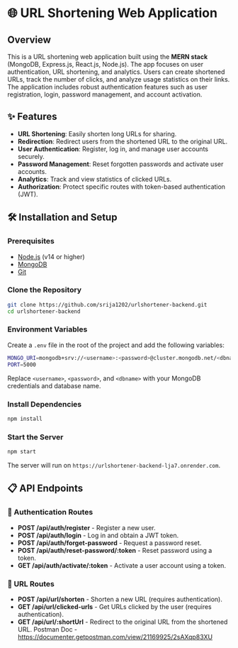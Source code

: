 # 🌐 URL Shortening Web Application

## Overview

This is a URL shortening web application built using the **MERN stack** (MongoDB, Express.js, React.js, Node.js). The app focuses on user authentication, URL shortening, and analytics. Users can create shortened URLs, track the number of clicks, and analyze usage statistics on their links. The application includes robust authentication features such as user registration, login, password management, and account activation.

## ✨ Features

- **URL Shortening**: Easily shorten long URLs for sharing.
- **Redirection**: Redirect users from the shortened URL to the original URL.
- **User Authentication**: Register, log in, and manage user accounts securely.
- **Password Management**: Reset forgotten passwords and activate user accounts.
- **Analytics**: Track and view statistics of clicked URLs.
- **Authorization**: Protect specific routes with token-based authentication (JWT).

## 🛠️ Installation and Setup

### Prerequisites

- [Node.js](https://nodejs.org) (v14 or higher)
- [MongoDB](https://www.mongodb.com/)
- [Git](https://git-scm.com/)

### Clone the Repository

```bash
git clone https://github.com/srija1202/urlshortener-backend.git
cd urlshortener-backend
```

### Environment Variables

Create a `.env` file in the root of the project and add the following variables:

```bash
MONGO_URI=mongodb+srv://<username>:<password>@cluster.mongodb.net/<dbname>?retryWrites=true&w=majority
PORT=5000
```

Replace `<username>`, `<password>`, and `<dbname>` with your MongoDB credentials and database name.

### Install Dependencies

```bash
npm install
```

### Start the Server

```bash
npm start
```

The server will run on `https://urlshortener-backend-lja7.onrender.com`.

## 📋 API Endpoints

### 🔐 Authentication Routes

- **POST /api/auth/register** - Register a new user.
- **POST /api/auth/login** - Log in and obtain a JWT token.
- **POST /api/auth/forget-password** - Request a password reset.
- **POST /api/auth/reset-password/:token** - Reset password using a token.
- **GET /api/auth/activate/:token** - Activate a user account using a token.

### 🔗 URL Routes

- **POST /api/url/shorten** - Shorten a new URL (requires authentication).
- **GET /api/url/clicked-urls** - Get URLs clicked by the user (requires authentication).
- **GET /api/url/:shortUrl** - Redirect to the original URL from the shortened URL.
  Postman Doc - https://documenter.getpostman.com/view/21169925/2sAXqp83XU
